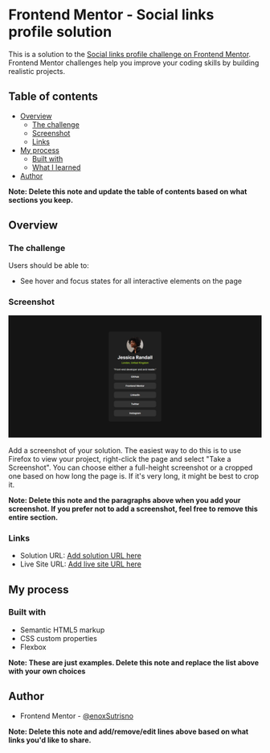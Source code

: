 # Frontend Mentor - Social links profile solution

This is a solution to the [Social links profile challenge on Frontend Mentor](https://www.frontendmentor.io/challenges/social-links-profile-UG32l9m6dQ). Frontend Mentor challenges help you improve your coding skills by building realistic projects. 

## Table of contents

- [Overview](#overview)
  - [The challenge](#the-challenge)
  - [Screenshot](#screenshot)
  - [Links](#links)
- [My process](#my-process)
  - [Built with](#built-with)
  - [What I learned](#what-i-learned)
- [Author](#author)

**Note: Delete this note and update the table of contents based on what sections you keep.**

## Overview

### The challenge

Users should be able to:

- See hover and focus states for all interactive elements on the page

### Screenshot

![](./assets/images/screenshoot.png)

Add a screenshot of your solution. The easiest way to do this is to use Firefox to view your project, right-click the page and select "Take a Screenshot". You can choose either a full-height screenshot or a cropped one based on how long the page is. If it's very long, it might be best to crop it.



**Note: Delete this note and the paragraphs above when you add your screenshot. If you prefer not to add a screenshot, feel free to remove this entire section.**

### Links

- Solution URL: [Add solution URL here](https://github.com/enoxSutrisno/social-links-profile-main)
- Live Site URL: [Add live site URL here](https://social-profile-fm.netlify.app/)

## My process

### Built with

- Semantic HTML5 markup
- CSS custom properties
- Flexbox


**Note: These are just examples. Delete this note and replace the list above with your own choices**



## Author

- Frontend Mentor - [@enoxSutrisno](https://www.frontendmentor.io/profile/enoxSutrisno)

**Note: Delete this note and add/remove/edit lines above based on what links you'd like to share.**


